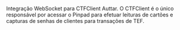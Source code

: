 Integração WebSocket para CTFClient Auttar.
O CTFClient é o único responsável por acessar o Pinpad para efetuar leituras de cartões e capturas de senhas de clientes para transações de TEF.
